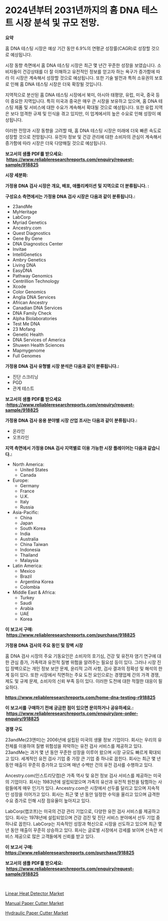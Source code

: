 <p><h1>2024년부터 2031년까지의 홈 DNA 테스트 시장 분석 및 규모 전망.</h1></p><p><strong>요약</strong></p>
<p><p>홈 DNA 테스팅 시장은 예상 기간 동안 6.9%의 연평균 성장률(CAGR)로 성장할 것으로 예상됩니다. </p><p>시장 동향 측면에서 홈 DNA 테스팅 시장은 최근 몇 년간 꾸준한 성장을 보였습니다. 소비자들이 건강상태를 더 잘 이해하고 유전적인 정보를 얻고자 하는 욕구가 증가함에 따라 이 시장은 계속해서 성장할 것으로 예상됩니다. 또한 기술 발전과 특허 소유권의 보호로 인해 홈 DNA 테스팅 시장은 더욱 확장될 것입니다.</p><p>지역적으로 분산된 홈 DNA 테스팅 시장에서 북미, 아시아 태평양, 유럽, 미국, 중국 등이 중요한 지역입니다. 특히 미국과 중국은 매우 큰 시장을 보유하고 있으며, 홈 DNA 테스팅 제품 및 서비스에 대한 수요가 계속해서 확대될 것으로 예상됩니다. 또한 유럽 지역은 보다 엄격한 규제 및 인식을 겪고 있지만, 이 업계에서의 높은 수요로 인해 성장이 예상됩니다.</p><p>이러한 전망과 시장 동향을 고려할 때, 홈 DNA 테스팅 시장은 미래에 더욱 빠른 속도로 성장할 것으로 전망됩니다. 유전자 정보 및 건강 관리에 대한 소비자의 관심이 계속해서 증가함에 따라 시장은 더욱 다양해질 것으로 예상됩니다.</p></p>
<p><strong>보고서의 샘플 PDF를 받으세요: &nbsp;<a href="https://www.reliableresearchreports.com/enquiry/request-sample/918825">https://www.reliableresearchreports.com/enquiry/request-sample/918825</a></strong></p>
<p><strong>시장 세분화:</strong></p>
<p><strong> 가정용 DNA 검사 시장은 개요, 배포, 애플리케이션 및 지역으로 더 분류됩니다. :</strong></p>
<p><strong>구성요소 측면에서는 가정용 DNA 검사 시장은 다음과 같이 분류됩니다.:</strong></p>
<p><ul><li>23andMe</li><li>MyHeritage</li><li>LabCorp</li><li>Myriad Genetics</li><li>Ancestry.com</li><li>Quest Diagnostics</li><li>Gene By Gene</li><li>DNA Diagnostics Center</li><li>Invitae</li><li>IntelliGenetics</li><li>Ambry Genetics</li><li>Living DNA</li><li>EasyDNA</li><li>Pathway Genomics</li><li>Centrillion Technology</li><li>Xcode</li><li>Color Genomics</li><li>Anglia DNA Services</li><li>African Ancestry</li><li>Canadian DNA Services</li><li>DNA Family Check</li><li>Alpha Biolaboratories</li><li>Test Me DNA</li><li>23 Mofang</li><li>Genetic Health</li><li>DNA Services of America</li><li>Shuwen Health Sciences</li><li>Mapmygenome</li><li>Full Genomes</li></ul></p>
<p><strong> 가정용 DNA 검사 유형별 시장 분석은 다음과 같이 분류됩니다.:</strong></p>
<p><ul><li>진단 스크리닝</li><li>PGD</li><li>관계 테스트</li></ul></p>
<p><strong>보고서의 샘플 PDF를 받으세요 :<a href="https://www.reliableresearchreports.com/enquiry/request-sample/918825">https://www.reliableresearchreports.com/enquiry/request-sample/918825</a></strong></p>
<p><strong> 가정용 DNA 검사 응용 분야별 시장 산업 조사는 다음과 같이 분류됩니다.:</strong></p>
<p><ul><li>온라인</li><li>오프라인</li></ul></p>
<p><strong>지역 측면에서 가정용 DNA 검사 지역별로 이용 가능한 시장 플레이어는 다음과 같습니다.:</strong></p>
<p><ul>
    <li>
        North America:
        <ul>
            <li>United States</li>
            <li>Canada</li>
        </ul>
    </li>
    <li>
        Europe:
        <ul>
            <li>Germany</li>
            <li>France</li>
            <li>U.K.</li>
            <li>Italy</li>
            <li>Russia</li>
        </ul>
    </li>
    <li>
        Asia-Pacific:
        <ul>
            <li>China</li>
            <li>Japan</li>
            <li>South Korea</li>
            <li>India</li>
            <li>Australia</li>
            <li>China Taiwan</li>
            <li>Indonesia</li>
            <li>Thailand</li>
            <li>Malaysia</li>
        </ul>
    </li>
    <li>
        Latin America:
        <ul>
            <li>Mexico</li>
            <li>Brazil</li>
            <li>Argentina Korea</li>
            <li>Colombia</li>
        </ul>
    </li>
    <li>
        Middle East & Africa:
        <ul>
            <li>Turkey</li>
            <li>Saudi</li>
            <li>Arabia</li>
            <li>UAE</li>
            <li>Korea</li>
        </ul>
    </li>
    </ul></p>
<p><strong>이 보고서 구매: &nbsp;<a href="https://www.reliableresearchreports.com/purchase/918825">https://www.reliableresearchreports.com/purchase/918825</a></strong></p>
<p><strong>가정용 DNA 검사의 주요 동인 및 장벽 시장</strong></p>
<p><p>홈 DNA 검사 시장의 주요 기동요인은 소비자의 호기심, 건강 및 유전자 염기 연구에 대한 관심 증가, 가족력과 유전적 질병 위험을 알려주는 필요성 등이 있다. 그러나 시장 진입 장벽으로는 개인 정보 보안 문제, 윤리적 고려 사항, 검사 결과의 정확성 및 해석의 한계 등이 있다. 또한 시장에서 직면하는 주요 도전 요인으로는 경쟁업체 간의 가격 경쟁, 제도 및 규제 문제, 소비자의 신뢰 부족 등이 있다. 이러한 도전에 대한 적절한 대응이 필요하다.</p></p>
<p><strong><a href="https://www.reliableresearchreports.com/home-dna-testing-r918825">https://www.reliableresearchreports.com/home-dna-testing-r918825</a></strong></p>
<p><strong>이 보고서를 구매하기 전에 궁금한 점이 있으면 문의하거나 공유하세요.: &nbsp;<a href="https://www.reliableresearchreports.com/enquiry/pre-order-enquiry/918825">https://www.reliableresearchreports.com/enquiry/pre-order-enquiry/918825</a></strong></p>
<p><strong>경쟁 구도</strong></p>
<p><p>23andMe(23앤미)는 2006년에 설립된 미국의 생물 정보 기업이다. 회사는 우리의 유전체를 이용하여 질병 위험성을 파악하는 유전 검사 서비스를 제공하고 있다. 23andMe는 과거 몇 년 동안 꾸준한 성장을 이루어 왔으며 시장 규모도 빠르게 확대되고 있다. 세계적인 유전 검사 기업 중 가장 큰 기업 중 하나로 꼽힌다. 회사는 최근 몇 년 동안 매출이 꾸준히 증가하고 있으며 매년 수백만 건의 유전 검사를 수행하고 있다.</p><p>Ancestry.com(인스트리닷컴)은 가족 역사 및 유전 정보 검사 서비스를 제공하는 미국의 기업이다. 회사는 1983년에 설립되었으며 가족의 유산과 유전적 원천을 탐험하는 사람들에게 매우 인기가 있다. Ancestry.com은 시장에서 선두를 달리고 있으며 지속적인 성장을 이어가고 있다. 회사는 최근 몇 년 동안 일정한 수익을 올리고 있으며 급격한 수요 증가로 인해 시장 점유율이 높아지고 있다.</p><p>LabCorp(랩코프)는 미국의 건강 관리 기업으로, 다양한 유전 검사 서비스를 제공하고 있다. 회사는 1978년에 설립되었으며 건강 검진 및 진단 서비스 분야에서 선두 기업 중 하나로 꼽힌다. LabCorp는 지속적인 성장과 혁신으로 시장을 선도하고 있으며 최근 몇 년 동안 매출이 꾸준히 상승하고 있다. 회사는 글로벌 시장에서 강세를 보이며 신속한 서비스 제공으로 많은 고객들에게 신뢰를 받고 있다.</p></p>
<p><strong>이 보고서 구매: &nbsp; <a href="https://www.reliableresearchreports.com/purchase/918825">https://www.reliableresearchreports.com/purchase/918825</a></strong></p>
<p><strong>보고서의 샘플 PDF를 받으세요: &nbsp;<a href="https://www.reliableresearchreports.com/enquiry/request-sample/918825">https://www.reliableresearchreports.com/enquiry/request-sample/918825</a></strong><strong></strong></p>
<p>&nbsp;</p>
<p><p><a href="https://github.com/nicholepatriciadoylenwnrjr0/Market-Research-Report-List-2/blob/main/linear-heat-detector-market.md">Linear Heat Detector Market</a></p><p><a href="https://www.linkedin.com/pulse/manual-paper-cutter-market-comprehensive-assessment-type-application-pqwoe?trackingId=hx3yK7kVA1c8zlS8YPFUMg%3D%3D">Manual Paper Cutter Market</a></p><p><a href="https://www.linkedin.com/pulse/hydraulic-paper-cutter-market-insight-trends-growth-forecasted-oaahe?trackingId=xTUg7Gb4tgNoYaLw3kmczQ%3D%3D">Hydraulic Paper Cutter Market</a></p></p>